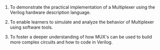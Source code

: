 1. To demonstrate the practical implementation of a Multiplexer using the Verilog hardware description language.

2. To enable learners to simulate and analyze the behavior of Multiplexer using software tools.

3. To foster a deeper understanding of how MUX's can be used to build more complex circuits and how to code in Verilog.
